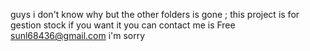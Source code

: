  guys i don't know why but the other folders is gone ; this project is for gestion stock if you want it you can contact me is Free 
 sunl68436@gmail.com                                      i'm sorry 
 
